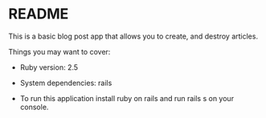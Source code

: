 # README
This is a basic blog post app that allows you to create, and destroy articles.

Things you may want to cover:

* Ruby version: 2.5

* System dependencies: rails 

* To run this application install ruby on rails and run rails s on your console.
